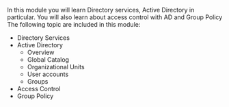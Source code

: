 In this module you will learn Directory services, Active Directory in particular. You will also learn about access control with AD and Group Policy
The following topic are included in this module:

* Directory Services
* Active Directory
    * Overview
    * Global Catalog
    * Organizational Units
    * User accounts
    * Groups
* Access Control
* Group Policy
